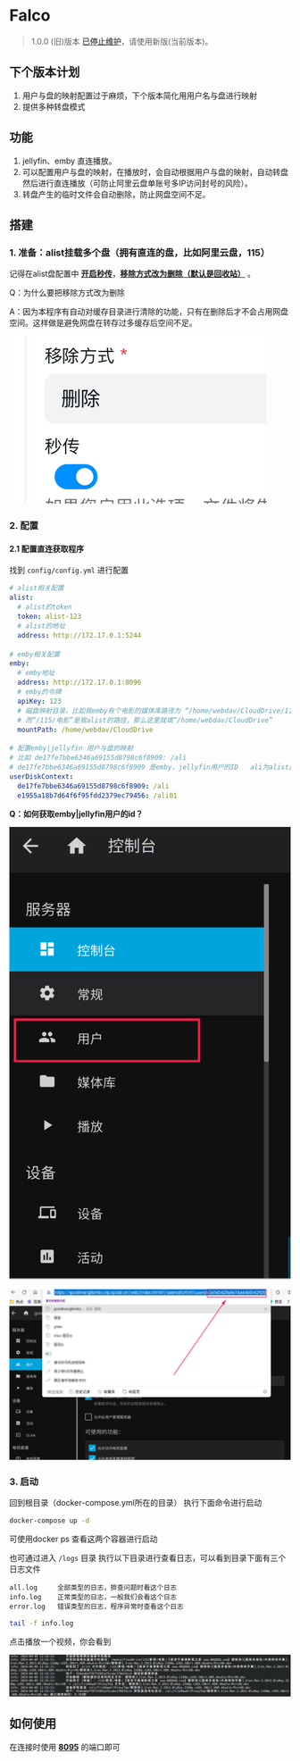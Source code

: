 # Falco

> 1.0.0 (旧)版本 **<u>已停止维护</u>**，请使用新版(当前版本)。

## 下个版本计划
1. 用户与盘的映射配置过于麻烦，下个版本简化用用户名与盘进行映射
2. 提供多种转盘模式

## 功能

1. jellyfin、emby 直连播放。
2. 可以配置用户与盘的映射，在播放时，会自动根据用户与盘的映射，自动转盘然后进行直连播放（可防止阿里云盘单账号多IP访问封号的风险）。
3. 转盘产生的临时文件会自动删除，防止网盘空间不足。

## 搭建

### 1. 准备：alist挂载多个盘（拥有直连的盘，比如阿里云盘，115）

记得在alist盘配置中 **<u>开启秒传</u>**，**<u>移除方式改为删除（默认是回收站）</u>** 。

Q：为什么要把移除方式改为删除

A：因为本程序有自动对缓存目录进行清除的功能，只有在删除后才不会占用网盘空间。这样做是避免网盘在转存过多缓存后空间不足。

​![image](assets/image-20240130114921-9txb12m.png)​


### 2. 配置

#### 2.1 配置直连获取程序

找到 `config/config.yml`​​ 进行配置

```yml
# alist相关配置
alist:
  # alist的token
  token: alist-123
  # alist的地址
  address: http://172.17.0.1:5244

# emby相关配置
emby: 
  # emby地址
  address: http://172.17.0.1:8096
  # emby的令牌
  apiKey: 123
  # 磁盘映射目录。比如我emby有个电影的媒体库路径为 “/home/webdav/CloudDrive/115/电影”
  # 而“/115/电影”是我alist的路径，那么这里就填“/home/webdav/CloudDrive”
  mountPath: /home/webdav/CloudDrive

# 配置emby|jellyfin 用户与盘的映射
# 比如 de17fe7bbe6346a69155d8798c6f8909: /ali
# de17fe7bbe6346a69155d8798c6f8909 是emby，jellyfin用户的ID   ali为alist盘（暂时只支持一级目录）
userDiskContext:
  de17fe7bbe6346a69155d8798c6f8909: /ali
  e1955a18b7d64f6f95fdd2379ec79456: /ali01

```

**Q：如何获取emby|jellyfin用户的id？**

​![image](assets/image-20240125140421-p3zua1e.png)​

​![image](assets/image-20240125140804-dp0tvdr.png)​

### 3. 启动

回到根目录（docker-compose.yml所在的目录）​ 执行下面命令进行启动

```sh
docker-compose up -d
```

可使用docker ps 查看这两个容器进行启动

也可通过进入 `/logs`​​ 目录 执行以下目录进行查看日志，可以看到目录下面有三个日志文件
```text
all.log     全部类型的日志，排查问题时看这个日志
info.log    正常类型的日志，一般我们会看这个日志
error.log   错误类型的日志，程序异常时查看这个日志
```

```sh
tail -f info.log
```
点击播放一个视频，你会看到

![alt text](assets/屏幕截图_20240419_201711.png)

## 如何使用

在连接时使用 **<u>8095</u>**  的端口即可
